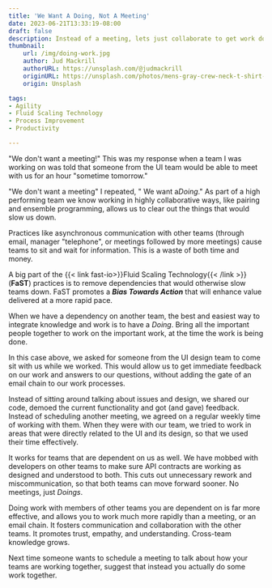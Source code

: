 ```yaml
---
title: 'We Want A Doing, Not A Meeting'
date: 2023-06-21T13:33:19-08:00
draft: false
description: Instead of a meeting, lets just collaborate to get work done!
thumbnail:
    url: /img/doing-work.jpg
    author: Jud Mackrill
    authorURL: https://unsplash.com/@judmackrill
    originURL: https://unsplash.com/photos/mens-gray-crew-neck-t-shirt-Of_m3hMsoAA
    origin: Unsplash

tags:
- Agility
- Fluid Scaling Technology
- Process Improvement
- Productivity

---
```

"We don't want a meeting!" This was my response when a team I was working on was told that someone from the UI team
would be able to meet with us for an hour "sometime tomorrow."

"We don't want a meeting" I repeated, " We want a*Doing*." As part of a high performing team we know working in highly
collaborative ways, like pairing and ensemble programming, allows us to clear out the things that would slow us down.

Practices like asynchronous communication with other teams (through email, manager "telephone", or meetings followed by
more meetings) cause teams to sit and wait for information. This is a waste of both time and money.

A big part of the {{< link fast-io>}}Fluid Scaling Technology{{< /link >}} (**FaST**) practices is to remove dependencies that
would otherwise slow teams down. FaST promotes a ***Bias Towards Action*** that will enhance value delivered at a more
rapid pace.

When we have a dependency on another team, the best and easiest way to integrate knowledge and work is to have a *Doing*.
Bring all the important people together to work on the important work, at the time the work is being done.

In this case above, we asked for someone from the UI design team to come sit with us while we worked. This would allow
us to get immediate feedback on our work and answers to our questions, without adding the gate of an email chain to our
work processes.

Instead of sitting around talking about issues and design, we shared our code, demoed the current functionality and
got (and gave) feedback. Instead of scheduling another meeting, we agreed on a regular weekly time of working with them.
When they were with our team, we tried to work in areas that were directly related to the UI and its design, so that we
used their time effectively.

It works for teams that are dependent on us as well. We have mobbed with developers on other teams to make sure API
contracts are working as designed and understood to both. This cuts out unnecessary rework and miscommunication, so that
both teams can move forward sooner. No meetings, just *Doings*.

Doing work with members of other teams you are dependent on is far more effective, and allows you to work much more
rapidly than a meeting, or an email chain. It fosters communication and collaboration with the other teams. It promotes
trust, empathy, and understanding. Cross-team knowledge grows.

Next time someone wants to schedule a meeting to talk about how your teams are working together, suggest that instead
you actually do some work together.
